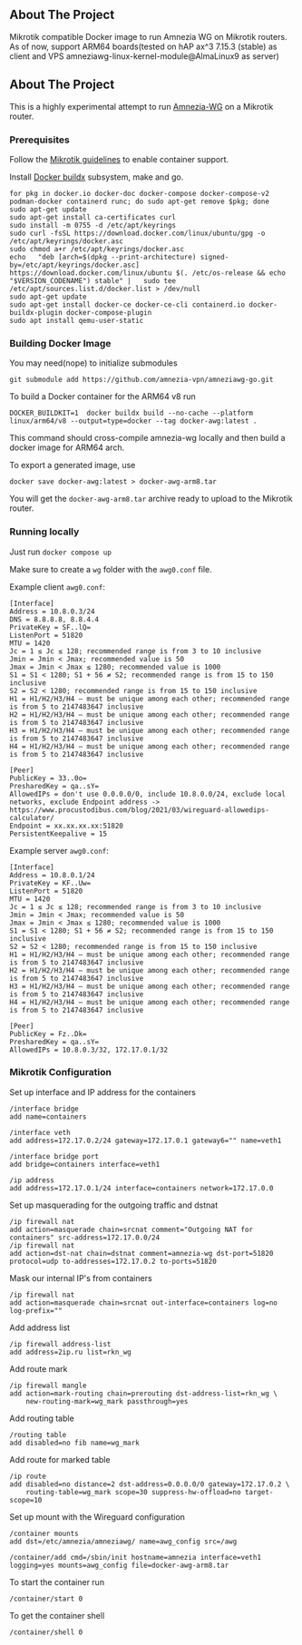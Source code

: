 ## About The Project
Mikrotik compatible Docker image to run Amnezia WG on Mikrotik routers. As of now, support ARM64 boards(tested on hAP ax^3 7.15.3 (stable) as client and VPS amneziawg-linux-kernel-module@AlmaLinux9 as server)

## About The Project
This is a highly experimental attempt to run [Amnezia-WG](https://github.com/amnezia-vpn/amnezia-wg) on a Mikrotik router.

### Prerequisites

Follow the [Mikrotik guidelines](https://help.mikrotik.com/docs/display/ROS/Container) to enable container support.

Install [Docker buildx](https://github.com/docker/buildx) subsystem, make and go.
```
for pkg in docker.io docker-doc docker-compose docker-compose-v2 podman-docker containerd runc; do sudo apt-get remove $pkg; done
sudo apt-get update
sudo apt-get install ca-certificates curl
sudo install -m 0755 -d /etc/apt/keyrings
sudo curl -fsSL https://download.docker.com/linux/ubuntu/gpg -o /etc/apt/keyrings/docker.asc
sudo chmod a+r /etc/apt/keyrings/docker.asc
echo   "deb [arch=$(dpkg --print-architecture) signed-by=/etc/apt/keyrings/docker.asc] https://download.docker.com/linux/ubuntu $(. /etc/os-release && echo "$VERSION_CODENAME") stable" |   sudo tee /etc/apt/sources.list.d/docker.list > /dev/null
sudo apt-get update
sudo apt-get install docker-ce docker-ce-cli containerd.io docker-buildx-plugin docker-compose-plugin
sudo apt install qemu-user-static

``` 

### Building Docker Image

You may need(nope) to initialize submodules
```
git submodule add https://github.com/amnezia-vpn/amneziawg-go.git
```

To build a Docker container for the ARM64 v8 run
```
DOCKER_BUILDKIT=1  docker buildx build --no-cache --platform linux/arm64/v8 --output=type=docker --tag docker-awg:latest .
```
This command should cross-compile amnezia-wg locally and then build a docker image for ARM64 arch.

To export a generated image, use
```
docker save docker-awg:latest > docker-awg-arm8.tar
```

You will get the `docker-awg-arm8.tar` archive ready to upload to the Mikrotik router.

### Running locally

Just run `docker compose up`

Make sure to create a `wg` folder with the `awg0.conf` file.

Example client `awg0.conf`:

```
[Interface]
Address = 10.8.0.3/24
DNS = 8.8.8.8, 8.8.4.4
PrivateKey = SF..lQ=
ListenPort = 51820
MTU = 1420
Jc = 1 ≤ Jc ≤ 128; recommended range is from 3 to 10 inclusive
Jmin = Jmin < Jmax; recommended value is 50
Jmax = Jmin < Jmax ≤ 1280; recommended value is 1000
S1 = S1 < 1280; S1 + 56 ≠ S2; recommended range is from 15 to 150 inclusive 
S2 = S2 < 1280; recommended range is from 15 to 150 inclusive
H1 = H1/H2/H3/H4 — must be unique among each other; recommended range is from 5 to 2147483647 inclusive
H2 = H1/H2/H3/H4 — must be unique among each other; recommended range is from 5 to 2147483647 inclusive
H3 = H1/H2/H3/H4 — must be unique among each other; recommended range is from 5 to 2147483647 inclusive
H4 = H1/H2/H3/H4 — must be unique among each other; recommended range is from 5 to 2147483647 inclusive

[Peer]
PublicKey = 33..0o=
PresharedKey = qa..sY=
AllowedIPs = don't use 0.0.0.0/0, include 10.8.0.0/24, exclude local networks, exclude Endpoint address -> https://www.procustodibus.com/blog/2021/03/wireguard-allowedips-calculator/
Endpoint = xx.xx.xx.xx:51820
PersistentKeepalive = 15

```

Example server `awg0.conf`:

```
[Interface]
Address = 10.8.0.1/24
PrivateKey = KF..Uw=
ListenPort = 51820
MTU = 1420
Jc = 1 ≤ Jc ≤ 128; recommended range is from 3 to 10 inclusive
Jmin = Jmin < Jmax; recommended value is 50
Jmax = Jmin < Jmax ≤ 1280; recommended value is 1000
S1 = S1 < 1280; S1 + 56 ≠ S2; recommended range is from 15 to 150 inclusive 
S2 = S2 < 1280; recommended range is from 15 to 150 inclusive
H1 = H1/H2/H3/H4 — must be unique among each other; recommended range is from 5 to 2147483647 inclusive
H2 = H1/H2/H3/H4 — must be unique among each other; recommended range is from 5 to 2147483647 inclusive
H3 = H1/H2/H3/H4 — must be unique among each other; recommended range is from 5 to 2147483647 inclusive
H4 = H1/H2/H3/H4 — must be unique among each other; recommended range is from 5 to 2147483647 inclusive

[Peer]
PublicKey = Fz..Dk=
PresharedKey = qa..sY=
AllowedIPs = 10.8.0.3/32, 172.17.0.1/32

```


### Mikrotik Configuration

Set up interface and IP address for the containers

```
/interface bridge
add name=containers

/interface veth
add address=172.17.0.2/24 gateway=172.17.0.1 gateway6="" name=veth1

/interface bridge port
add bridge=containers interface=veth1

/ip address
add address=172.17.0.1/24 interface=containers network=172.17.0.0
```
Set up masquerading for the outgoing traffic and dstnat

```
/ip firewall nat
add action=masquerade chain=srcnat comment="Outgoing NAT for containers" src-address=172.17.0.0/24
/ip firewall nat
add action=dst-nat chain=dstnat comment=amnezia-wg dst-port=51820 protocol=udp to-addresses=172.17.0.2 to-ports=51820
```

Mask our internal IP's from containers
```
/ip firewall nat
add action=masquerade chain=srcnat out-interface=containers log=no log-prefix="" 
```

Add address list
```
/ip firewall address-list
add address=2ip.ru list=rkn_wg
```

Add route mark
```
/ip firewall mangle
add action=mark-routing chain=prerouting dst-address-list=rkn_wg \
    new-routing-mark=wg_mark passthrough=yes
```

Add routing table
```
/routing table
add disabled=no fib name=wg_mark
```

Add route for marked table
```
/ip route
add disabled=no distance=2 dst-address=0.0.0.0/0 gateway=172.17.0.2 \
    routing-table=wg_mark scope=30 suppress-hw-offload=no target-scope=10
```

Set up mount with the Wireguard configuration

```
/container mounts
add dst=/etc/amnezia/amneziawg/ name=awg_config src=/awg

/container/add cmd=/sbin/init hostname=amnezia interface=veth1 logging=yes mounts=awg_config file=docker-awg-arm8.tar
```

To start the container run

```
/container/start 0
```

To get the container shell

```
/container/shell 0
```